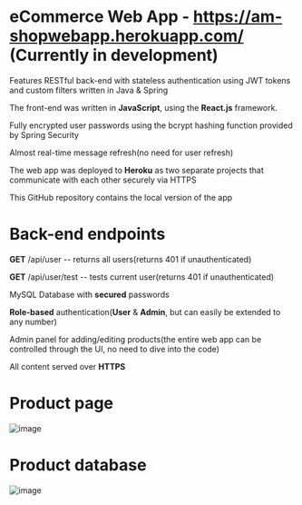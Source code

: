 # eCommerce Web App - https://am-shopwebapp.herokuapp.com/ (Currently in development)
<p> Features RESTful back-end with stateless authentication using JWT tokens and custom filters written in Java & Spring</p>
<p>The front-end was written in <strong>JavaScript</strong>, using the <strong>React.js</strong> framework.</p>
<p>Fully encrypted user passwords using the bcrypt hashing function provided by Spring Security</p>
<p>Almost real-time message refresh(no need for user refresh)</p>
<p>The web app was deployed to <strong>Heroku</strong> as two separate projects that communicate with each other securely via HTTPS</p>
<p>This GitHub repository contains the local version of the app</p>

# Back-end endpoints
<p> <strong>GET</strong>  /api/user -- returns all users(returns 401 if unauthenticated)</p>
<p><strong>GET</strong> /api/user/test -- tests current user(returns 401 if unauthenticated)</p>
<p>MySQL Database with <strong>secured</strong> passwords</p>
<p><strong>Role-based</strong> authentication(<strong>User</strong> & <strong>Admin</strong>, but can easily be extended to any number)</p>
<p>Admin panel for adding/editing products(the entire web app can be controlled through the UI, no need to dive into the code)</p>
<p>All content served over <strong>HTTPS</strong></p>

# Product page
![image](https://user-images.githubusercontent.com/14853367/105648119-5fd64680-5eb2-11eb-9aa8-4a42dd956fa6.png)

# Product database
![image](https://user-images.githubusercontent.com/14853367/105648155-a88dff80-5eb2-11eb-9d08-409fa3466826.png)


